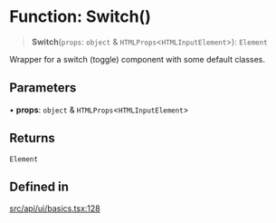 # Function: Switch()

> **Switch**(`props`: `object` & `HTMLProps`\<`HTMLInputElement`\>): `Element`

Wrapper for a switch (toggle) component with some default classes.

## Parameters

• **props**: `object` & `HTMLProps`\<`HTMLInputElement`\>

## Returns

`Element`

## Defined in

[src/api/ui/basics.tsx:128](https://github.com/blacksmithgu/datacore/blob/68b5529e5bdbcee81e7112d11ecb8c7d40cbb0f2/src/api/ui/basics.tsx#L128)

